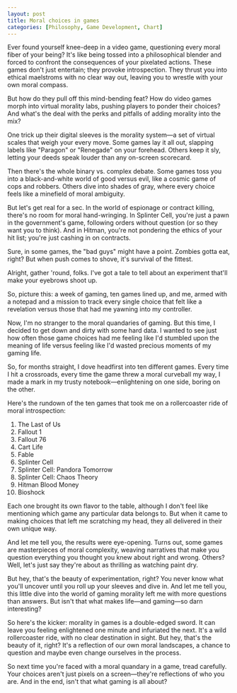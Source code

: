 ```yaml
---
layout: post
title: Moral choices in games
categories: [Philosophy, Game Development, Chart]
---
```


Ever found yourself knee-deep in a video game, questioning every moral fiber of your being? It's like being tossed into a philosophical blender and forced to confront the consequences of your pixelated actions. These games don't just entertain; they provoke introspection. They thrust you into ethical maelstroms with no clear way out, leaving you to wrestle with your own moral compass.

But how do they pull off this mind-bending feat? How do video games morph into virtual morality labs, pushing players to ponder their choices? And what's the deal with the perks and pitfalls of adding morality into the mix?

One trick up their digital sleeves is the morality system—a set of virtual scales that weigh your every move. Some games lay it all out, slapping labels like "Paragon" or "Renegade" on your forehead. Others keep it sly, letting your deeds speak louder than any on-screen scorecard.

Then there's the whole binary vs. complex debate. Some games toss you into a black-and-white world of good versus evil, like a cosmic game of cops and robbers. Others dive into shades of gray, where every choice feels like a minefield of moral ambiguity.

But let's get real for a sec. In the world of espionage or contract killing, there's no room for moral hand-wringing. In Splinter Cell, you're just a pawn in the government's game, following orders without question (or so they want you to think). And in Hitman, you're not pondering the ethics of your hit list; you're just cashing in on contracts.

Sure, in some games, the "bad guys" might have a point. Zombies gotta eat, right? But when push comes to shove, it's survival of the fittest.

Alright, gather 'round, folks. I've got a tale to tell about an experiment that'll make your eyebrows shoot up.

So, picture this: a week of gaming, ten games lined up, and me, armed with a notepad and a mission to track every single choice that felt like a revelation versus those that had me yawning into my controller.

Now, I'm no stranger to the moral quandaries of gaming. But this time, I decided to get down and dirty with some hard data. I wanted to see just how often those game choices had me feeling like I'd stumbled upon the meaning of life versus feeling like I'd wasted precious moments of my gaming life.

So, for months straight, I dove headfirst into ten different games. Every time I hit a crossroads, every time the game threw a moral curveball my way, I made a mark in my trusty notebook—enlightening on one side, boring on the other.

  <script src="https://cdn.jsdelivr.net/npm/chart.js"></script>


  <canvas id="gameChoicesChart"></canvas>


  <script>
    
        // Data for the chart
        const gameData = {
            labels: ["Game 1", "Game 2", "Game 3", "Game 4", "Game 5", "Game 6", "Game 7", "Game 8", "Game 9", "Game 10"],
            datasets: [
                {
                    label: 'Enlightening Choices',
                    backgroundColor: 'rgba(54, 162, 235, 0.5)',
                    borderColor: 'rgba(54, 162, 235, 1)',
                    borderWidth: 1,
                    data: [17, 16, 18, 15, 19, 7, 16, 8, 7, 16]
                },
                {
                    label: 'Boring Choices',
                    backgroundColor: 'rgba(255, 99, 132, 0.5)',
                    borderColor: 'rgba(255, 99, 132, 1)',
                    borderWidth: 1,
                    data: [13, 4, 12, 5, 11, 3, 4, 12, 13, 4]
                }
            ]
        };

        // Configuration options
        const options = {
            responsive: true,
            maintainAspectRatio: false,
            scales: {
                x: {
                    stacked: true,
                    title: {
                        display: true,
                        text: 'Games'
                    }
                },
                y: {
                    stacked: true,
                    title: {
                        display: true,
                        text: 'Number of Choices'
                    }
                }
            }
        };

        // Create the chart
        const ctx = document.getElementById('gameChoicesChart').getContext('2d');
        const myChart = new Chart(ctx, {
            type: 'bar',
            data: gameData,
            options: options
        });
        
    </script>

Here's the rundown of the ten games that took me on a rollercoaster ride of moral introspection:

1. The Last of Us
2. Fallout 1
3. Fallout 76
4. Cart Life
5. Fable
6. Splinter Cell
7. Splinter Cell: Pandora Tomorrow
8. Splinter Cell: Chaos Theory
9. Hitman Blood Money
10. Bioshock

Each one brought its own flavor to the table, although I don't feel like mentioning which game any particular data belongs to. But when it came to making choices that left me scratching my head, they all delivered in their own unique way.

And let me tell you, the results were eye-opening. Turns out, some games are masterpieces of moral complexity, weaving narratives that make you question everything you thought you knew about right and wrong. Others? Well, let's just say they're about as thrilling as watching paint dry.

But hey, that's the beauty of experimentation, right? You never know what you'll uncover until you roll up your sleeves and dive in. And let me tell you, this little dive into the world of gaming morality left me with more questions than answers. But isn't that what makes life—and gaming—so darn interesting?

So here's the kicker: morality in games is a double-edged sword. It can leave you feeling enlightened one minute and infuriated the next. It's a wild rollercoaster ride, with no clear destination in sight. But hey, that's the beauty of it, right? It's a reflection of our own moral landscapes, a chance to question and maybe even change ourselves in the process.

So next time you're faced with a moral quandary in a game, tread carefully. Your choices aren't just pixels on a screen—they're reflections of who you are. And in the end, isn't that what gaming is all about?
